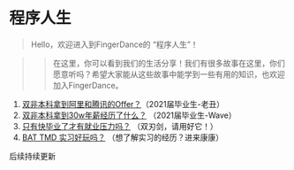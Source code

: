 # 程序人生

> Hello，欢迎进入到FingerDance的 “程序人生”！

> > 在这里，你可以看到我们的生活分享！我们有很多故事在这里，你们愿意听吗？希望大家能从这些故事中能学到一些有用的知识，也欢迎加入FingerDance。

1. [双非本科拿到阿里和腾讯的Offer？](https://mp.weixin.qq.com/s/lEAN3mYczhZaVQNPrsYOHA)（2021届毕业生-老丑）
2. [双非本科拿到30w年薪经历了什么？](https://mp.weixin.qq.com/s/lbVHePuUv8WWp2NLUrWxXg) （2021届毕业生-Wave）
3. [只有快毕业了才有就业压力吗？](https://mp.weixin.qq.com/s/7Unjanm206AfW9J9hTcdAg) （双刃剑，请用好它！）
4. [BAT TMD 实习好玩吗？](https://mp.weixin.qq.com/s/vbsR-9o1S1vRlvgJJ-7i4Q) （想了解实习的经历？进来康康）

后续持续更新

